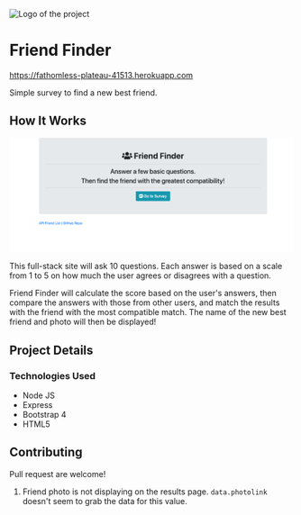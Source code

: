 ![Logo of the project](app/public/friendfinder_logo)

# Friend Finder
https://fathomless-plateau-41513.herokuapp.com

Simple survey to find a new best friend.

## How It Works

![Logo of the project](/images/screenshot.png)

This full-stack site will ask 10 questions. Each answer is based on a scale from 1 to 5 on how much the user agrees or disagrees with a question.

Friend Finder will calculate the score based on the user's answers, then compare the answers with those from other users, and match the results with the friend with the most compatible match. The name of the new best friend and photo will then be displayed!

## Project Details

### Technologies Used
* Node JS
* Express
* Bootstrap 4
* HTML5

## Contributing
Pull request are welcome!

1. Friend photo is not displaying on the results page. `data.photolink` doesn't seem to grab the data for this value. 